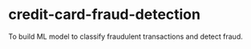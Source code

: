 # credit-card-fraud-detection
To build ML model to classify fraudulent transactions and detect fraud. 
